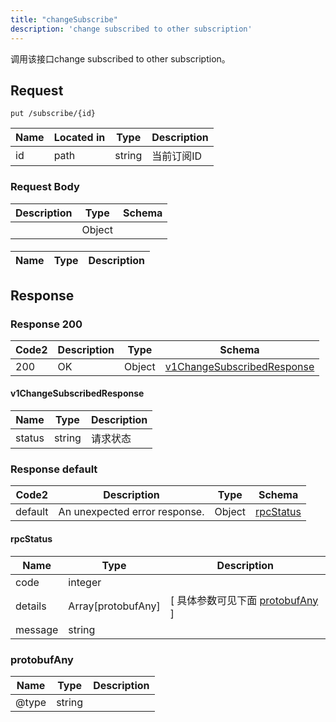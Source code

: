 ```yaml
---
title: "changeSubscribe"
description: 'change subscribed to other subscription'
---
```

调用该接口change subscribed to other subscription。

## Request


```
put /subscribe/{id}
```

| Name | Located in | Type | Description | 
| ---- | ---------- | ----------- | ----------- | 
| id | path | string | 当前订阅ID |  

### Request Body 
| Description | Type | Schema |
| ----------- | ------ | ------ |
|  | Object | [](#) |

#### 

| Name | Type | Description | 
| ---- | ---- | ----------- |  



## Response

### Response  200 
| Code2 | Description | Type | Schema |
| ---- | ----------- | ------ | ------ |
| 200 | OK | Object | [v1ChangeSubscribedResponse](#v1ChangeSubscribedResponse) |

#### v1ChangeSubscribedResponse

| Name | Type | Description | 
| ---- | ---- | ----------- |     
| status | string | 请求状态 |   



### Response  default 
| Code2 | Description | Type | Schema |
| ---- | ----------- | ------ | ------ |
| default | An unexpected error response. | Object | [rpcStatus](#rpcStatus) |

#### rpcStatus

| Name | Type | Description | 
| ---- | ---- | ----------- |     
| code | integer |  |          
| details | Array[protobufAny] |  [ 具体参数可见下面 [protobufAny](#protobufAny) ] |       
| message | string |  |   

### protobufAny
| Name | Type | Description | 
| ---- | ---- | ----------- |     
| @type | string |  |   




